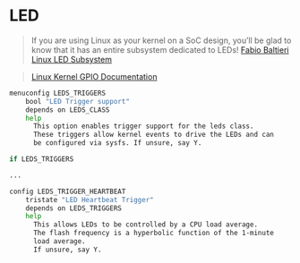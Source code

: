 # LED

> If you are using Linux as your kernel on a SoC design, you’ll be glad to know that it has an entire subsystem dedicated to LEDs! [Fabio Baltieri Linux LED Subsystem](https://fabiobaltieri.com/2011/09/21/linux-led-subsystem/)

> [Linux Kernel GPIO Documentation](https://www.kernel.org/doc/Documentation/gpio/00-INDEX)

```sh
menuconfig LEDS_TRIGGERS
	bool "LED Trigger support"
	depends on LEDS_CLASS
	help
	  This option enables trigger support for the leds class.
	  These triggers allow kernel events to drive the LEDs and can
	  be configured via sysfs. If unsure, say Y.

if LEDS_TRIGGERS

...

config LEDS_TRIGGER_HEARTBEAT
	tristate "LED Heartbeat Trigger"
	depends on LEDS_TRIGGERS
	help
	  This allows LEDs to be controlled by a CPU load average.
	  The flash frequency is a hyperbolic function of the 1-minute
	  load average.
	  If unsure, say Y.
```